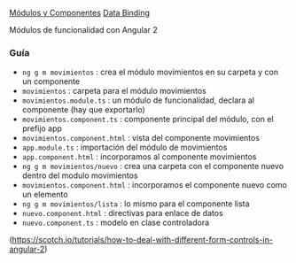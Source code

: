 [Módulos y Componentes](http://academia-binaria.com/componentes-los-bloques-de-construccion-de-angular-2/)
[Data Binding](http://academia-binaria.com/databinding-el-flujo-de-datos-de-angular2/)

Módulos de funcionalidad con Angular 2

### Guía
- `ng g m movimientos` : crea el módulo movimientos en su carpeta y con un componente
- `movimientos` : carpeta para el módulo movimientos
- `movimientos.module.ts` : un módulo de funcionalidad, declara al componente (hay que exportarlo)
- `movimientos.component.ts` : componente principal del módulo, con el prefijo app
- `movimientos.component.html` : vista del componente movimientos
- `app.module.ts` : importación del módulo de movimientos
- `app.component.html` : incorporamos al componente movimientos
- `ng g m movimientos/nuevo` : crea una carpeta con el componente nuevo dentro del modulo movimientos
- `movimientos.component.html` : incorporamos el componente nuevo como un elemento
- `ng g m movimientos/lista` : lo mismo para el componente lista
- `nuevo.component.html` : directivas para enlace de datos
- `nuevo.component.ts` : modelo en clase controladora


(https://scotch.io/tutorials/how-to-deal-with-different-form-controls-in-angular-2)